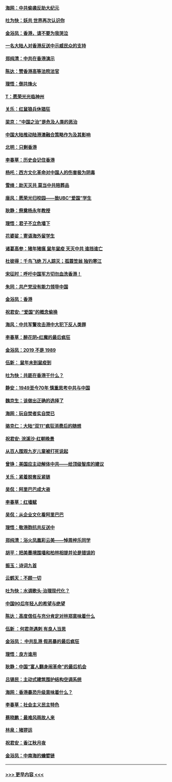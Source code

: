 #### [海网：中共偷袭反助大纪元](../pages/nsc993/n11673515.md?t=11231511) 
#### [吐为快：妖共 世界再次认识你](../pages/nsc993/n11673506.md?t=11231511) 
#### [金浴凤：香港，请不要为我哭泣](../pages/nsc993/n11673248.md?t=11231511) 
#### [一名大陆人对香港反送中示威民众的支持](../pages/nsc993/n11672615.md?t=11231511) 
#### [郑纯清：中共在香港演示](../pages/nsc993/n11670539.md?t=11231511) 
#### [陈达：赞香港高等法院法官](../pages/nsc993/n11669542.md?t=11231511) 
#### [理悟：倒共烽火](../pages/nsc993/n11668844.md?t=11231511) 
#### [T：愿荣光光临神州](../pages/nsc993/n11668421.md?t=11231511) 
#### [关乐：红鼠狼兵休猖狂](../pages/nsc993/n11668378.md?t=11231511) 
#### [梁京：“中国之治”是危及人类的恶治](../pages/nsc993/n11668328.md?t=11231511) 
#### [中国大陆推动陆港澳融合策略作为及其影响](../pages/nsc993/n11668157.md?t=11231511) 
#### [北明：只剩香港](../pages/nsc993/n11668002.md?t=11231511) 
#### [李春草：历史会记住香港](../pages/nsc993/n11667927.md?t=11231511) 
#### [杨吒：西方文化革命对中国人的伤害极为阴毒](../pages/nsc993/n11664521.md?t=11231511) 
#### [雪绮：助天灭共 莫当中共陪葬品](../pages/nsc993/n11662650.md?t=11231511) 
#### [唐风：愿荣光归校园——致UBC“爱国”学生](../pages/nsc993/n11662194.md?t=11231511) 
#### [耿静：祭奠杨永年教授](../pages/nsc993/n11662514.md?t=11231511) 
#### [理悟：君子不立危墙下](../pages/nsc993/n11662172.md?t=11231511) 
#### [花婆娑：寄语海外留学生](../pages/nsc993/n11662121.md?t=11231511) 
#### [诸葛高参：猪年猪瘟 鼠年鼠疫 天灭中共 谁挡谁亡](../pages/nsc993/n11661980.md?t=11231511) 
#### [杜彼得：千鸟飞绝 万人踪灭；孤蓑笠翁 独钓寒江](../pages/nsc993/n11661170.md?t=11231511) 
#### [宋征时：呼吁中国军方切勿血洗香港！](../pages/nsc993/n11415318.md?t=11231511) 
#### [朱同：共产党没有能力领导中国](../pages/nsc993/n11660421.md?t=11231511) 
#### [金浴凤：香港](../pages/nsc993/n11660419.md?t=11231511) 
#### [祝君安: “爱国”的概念偷换](../pages/nsc993/n11659706.md?t=11231511) 
#### [海风：中共军警攻击港中大犯下反人类罪](../pages/nsc993/n11659632.md?t=11231511) 
#### [李春草：醉花阴•红魔的最后疯狂](../pages/nsc993/n11659287.md?t=11231511) 
#### [金浴凤：2019 不是 1989](../pages/nsc993/n11657663.md?t=11231511) 
#### [伍新： 鼠年未到鼠疫到](../pages/nsc993/n11655098.md?t=11231511) 
#### [吐为快：共匪在香港干什么？](../pages/nsc993/n11654891.md?t=11231511) 
#### [静安：1949至今70年 慎重思考中共与中国](../pages/nsc993/n11651244.md?t=11231511) 
#### [魏京生：该做出正确的选择了](../pages/nsc993/n11653084.md?t=11231511) 
#### [海网：玩自焚者实自焚已](../pages/nsc993/n11652423.md?t=11231511) 
#### [骆克仁：大陆“双11”疯狂消费后的随想](../pages/nsc993/n11652305.md?t=11231511) 
#### [祝君安: 浣溪沙·红朝晚景](../pages/nsc993/n11652258.md?t=11231511) 
#### [从百人围观九岁儿童被打死说起](../pages/nsc993/n11651030.md?t=11231511) 
#### [曾铮：美国应主动解体中共——给顶级智库的建议](../pages/nsc993/n11649888.md?t=11231511) 
#### [关乐：紧着脱套反紧链](../pages/nsc993/n11649069.md?t=11231511) 
#### [吴侃：阿里巴巴成大盗](../pages/nsc993/n11645523.md?t=11231511) 
#### [李春草：红墙赋](../pages/nsc993/n11646389.md?t=11231511) 
#### [吴侃：从企业文化看阿里巴巴](../pages/nsc993/n11645476.md?t=11231511) 
#### [理悟：敬港胞抗共反送中](../pages/nsc993/n11645466.md?t=11231511) 
#### [郑纯清：浴火凤凰彩云美——悼周梓乐同学](../pages/nsc993/n11645155.md?t=11231511) 
#### [胡平：把美墨境围墙和柏林相提并论是错误的](../pages/nsc993/n11645134.md?t=11231511) 
#### [振玉：诗词九首](../pages/nsc993/n11644081.md?t=11231511) 
#### [云鹤天：不顾一切](../pages/nsc993/n11643508.md?t=11231511) 
#### [吐为快：水调歌头·治理现代化？](../pages/nsc993/n11643485.md?t=11231511) 
#### [中国90后年轻人的希望与绝望](../pages/nsc993/n11642317.md?t=11231511) 
#### [陈达：高度信任与充分肯定对林郑意味着什么](../pages/nsc993/n11641441.md?t=11231511) 
#### [伍新 ：何君尧遇刺 有良人当思](../pages/nsc993/n11641503.md?t=11231511) 
#### [金浴凤： 中共乱港  假恶暴的最后疯狂](../pages/nsc993/n11641495.md?t=11231511) 
#### [理悟：良方谁用](../pages/nsc993/n11641463.md?t=11231511) 
#### [耿静：中国“富人翻身闹革命”的最后机会](../pages/nsc993/n11640655.md?t=11231511) 
#### [吕锡民：主动式建筑围护结构空调系统](../pages/nsc993/n11640168.md?t=11231511) 
#### [海网：香港暴恐升级意味着什么？](../pages/nsc993/n11635904.md?t=11231511) 
#### [李春草：社会主义民主特色](../pages/nsc993/n11634657.md?t=11231511) 
#### [蔡晓鹏：最难风雨故人来](../pages/nsc993/n11633145.md?t=11231511) 
#### [林泉：猪猡运](../pages/nsc993/n11631469.md?t=11231511) 
#### [祝君安：香江秋月夜](../pages/nsc993/n11631440.md?t=11231511) 
#### [金浴凤：中南海的蟾嬖链](../pages/nsc993/n11631290.md?t=11231511) 

----
#### [ >>> 更早内容 <<< ](../indexes/nsc993-earlier.md)

